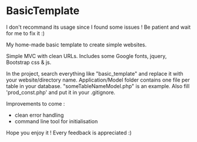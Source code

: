 # BasicTemplate
I don't recommand its usage since I found some issues ! Be patient and wait for me to fix it :)

My home-made basic template to create simple websites.

Simple MVC with clean URLs. Includes some Google fonts, jquery, Bootstrap css & js.

In the project, search everything like "basic_template" and replace it with your website/directory name.
Application/Model folder contains one file per table in your database. "someTableNameModel.php" is an example.
Also fill 'prod_const.php' and put it in your .gitignore.

Improvements to come :
- clean error handling
- command line tool for initialisation

Hope you enjoy it ! Every feedback is appreciated :)
